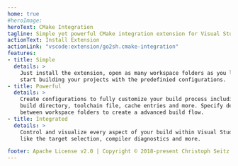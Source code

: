 ```yaml
---
home: true
#heroImage: 
heroText: CMake Integration
tagline: Simple yet powerful CMake integration extension for Visual Studio Code.
actionText: Install Extension
actionLink: "vscode:extension/go2sh.cmake-integration"
features:
- title: Simple
  details: >
    Just install the extension, open as many workspace folders as you like and
    start building your projects with the predefinied configurations.
- title: Powerful 
  details: >
    Create configurations to fully customize your build process including
    build directory, toolchain file, cache entries and more. Specify dependencies
    between workspace folders to create a advanced build flow.
- title: Integrated
  details: >
    Control and visualize every aspect of your build within Visual Studio Code
    like the target selection, compiler diagnostics and more.

footer: Apache License v2.0 | Copyright © 2018-present Christoph Seitz
---
```

